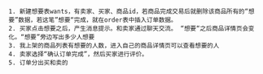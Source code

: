 	1. 新建想要表wants，有卖家、买家、商品id，若商品完成交易后就删除该商品所有的“想要”数据，若这笔”想要“完成，就在order表中插入订单数据。
 	2. 买家点击想要之后，产生消息提示。和卖家通过聊天交流。 “想要“之后商品详情页会变化。“想要”旁边写出多少人想要
 	3. 我上架的商品列表有想要的人数，进入自己的商品详情页可以查看想要的人
 	4. 卖家选择“确认订单完成”，然后买家进行评价。
 	5. 订单分出买和卖的

